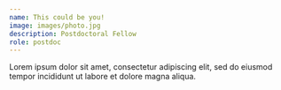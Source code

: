 ```yaml
---
name: This could be you!
image: images/photo.jpg
description: Postdoctoral Fellow
role: postdoc
---
```


Lorem ipsum dolor sit amet, consectetur adipiscing elit, sed do eiusmod tempor incididunt ut labore et dolore magna aliqua.
